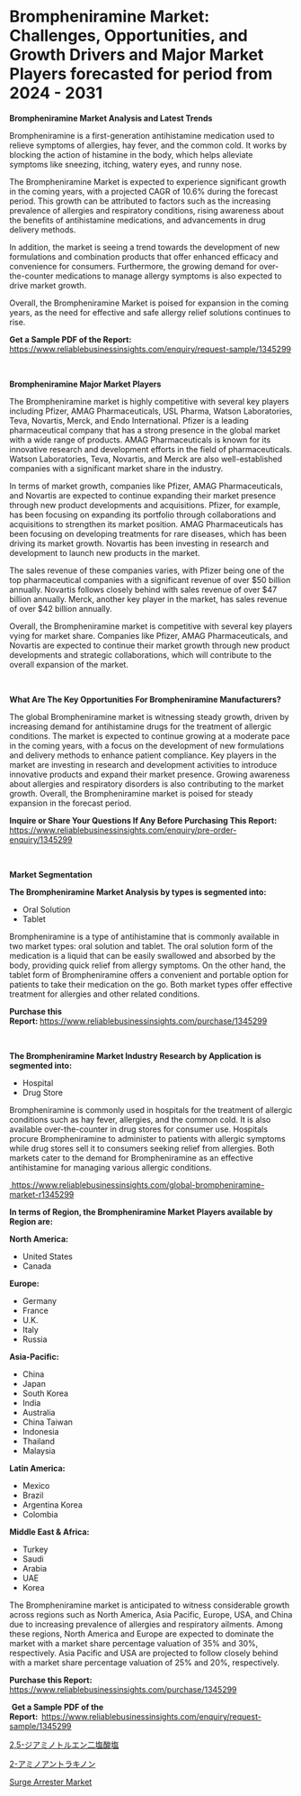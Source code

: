 <p><h1>Brompheniramine Market: Challenges, Opportunities, and Growth Drivers and Major Market Players forecasted for period from 2024 - 2031</h1></p><p><strong>Brompheniramine Market Analysis and Latest Trends</strong></p>
<p><p>Brompheniramine is a first-generation antihistamine medication used to relieve symptoms of allergies, hay fever, and the common cold. It works by blocking the action of histamine in the body, which helps alleviate symptoms like sneezing, itching, watery eyes, and runny nose.</p><p>The Brompheniramine Market is expected to experience significant growth in the coming years, with a projected CAGR of 10.6% during the forecast period. This growth can be attributed to factors such as the increasing prevalence of allergies and respiratory conditions, rising awareness about the benefits of antihistamine medications, and advancements in drug delivery methods.</p><p>In addition, the market is seeing a trend towards the development of new formulations and combination products that offer enhanced efficacy and convenience for consumers. Furthermore, the growing demand for over-the-counter medications to manage allergy symptoms is also expected to drive market growth.</p><p>Overall, the Brompheniramine Market is poised for expansion in the coming years, as the need for effective and safe allergy relief solutions continues to rise.</p></p>
<p><strong>Get a Sample PDF of the Report:&nbsp;</strong> <a href="https://www.reliablebusinessinsights.com/enquiry/request-sample/1345299">https://www.reliablebusinessinsights.com/enquiry/request-sample/1345299</a></p>
<p>&nbsp;</p>
<p><strong>Brompheniramine Major Market Players</strong></p>
<p><p>The Brompheniramine market is highly competitive with several key players including Pfizer, AMAG Pharmaceuticals, USL Pharma, Watson Laboratories, Teva, Novartis, Merck, and Endo International. Pfizer is a leading pharmaceutical company that has a strong presence in the global market with a wide range of products. AMAG Pharmaceuticals is known for its innovative research and development efforts in the field of pharmaceuticals. Watson Laboratories, Teva, Novartis, and Merck are also well-established companies with a significant market share in the industry.</p><p>In terms of market growth, companies like Pfizer, AMAG Pharmaceuticals, and Novartis are expected to continue expanding their market presence through new product developments and acquisitions. Pfizer, for example, has been focusing on expanding its portfolio through collaborations and acquisitions to strengthen its market position. AMAG Pharmaceuticals has been focusing on developing treatments for rare diseases, which has been driving its market growth. Novartis has been investing in research and development to launch new products in the market.</p><p>The sales revenue of these companies varies, with Pfizer being one of the top pharmaceutical companies with a significant revenue of over $50 billion annually. Novartis follows closely behind with sales revenue of over $47 billion annually. Merck, another key player in the market, has sales revenue of over $42 billion annually.</p><p>Overall, the Brompheniramine market is competitive with several key players vying for market share. Companies like Pfizer, AMAG Pharmaceuticals, and Novartis are expected to continue their market growth through new product developments and strategic collaborations, which will contribute to the overall expansion of the market.</p></p>
<p>&nbsp;</p>
<p><strong>What Are The Key Opportunities For Brompheniramine Manufacturers?</strong></p>
<p><p>The global Brompheniramine market is witnessing steady growth, driven by increasing demand for antihistamine drugs for the treatment of allergic conditions. The market is expected to continue growing at a moderate pace in the coming years, with a focus on the development of new formulations and delivery methods to enhance patient compliance. Key players in the market are investing in research and development activities to introduce innovative products and expand their market presence. Growing awareness about allergies and respiratory disorders is also contributing to the market growth. Overall, the Brompheniramine market is poised for steady expansion in the forecast period.</p></p>
<p><strong>Inquire or Share Your Questions If Any Before Purchasing This Report:</strong> <a href="https://www.reliablebusinessinsights.com/enquiry/pre-order-enquiry/1345299">https://www.reliablebusinessinsights.com/enquiry/pre-order-enquiry/1345299</a></p>
<p>&nbsp;</p>
<p><strong>Market Segmentation</strong></p>
<p><strong>The Brompheniramine Market Analysis by types is segmented into:</strong></p>
<p><ul><li>Oral Solution</li><li>Tablet</li></ul></p>
<p><p>Brompheniramine is a type of antihistamine that is commonly available in two market types: oral solution and tablet. The oral solution form of the medication is a liquid that can be easily swallowed and absorbed by the body, providing quick relief from allergy symptoms. On the other hand, the tablet form of Brompheniramine offers a convenient and portable option for patients to take their medication on the go. Both market types offer effective treatment for allergies and other related conditions.</p></p>
<p><strong>Purchase this Report:&nbsp;</strong><a href="https://www.reliablebusinessinsights.com/purchase/1345299">https://www.reliablebusinessinsights.com/purchase/1345299</a></p>
<p>&nbsp;</p>
<p><strong>The Brompheniramine Market Industry Research by Application is segmented into:</strong></p>
<p><ul><li>Hospital</li><li>Drug Store</li></ul></p>
<p><p>Brompheniramine is commonly used in hospitals for the treatment of allergic conditions such as hay fever, allergies, and the common cold. It is also available over-the-counter in drug stores for consumer use. Hospitals procure Brompheniramine to administer to patients with allergic symptoms while drug stores sell it to consumers seeking relief from allergies. Both markets cater to the demand for Brompheniramine as an effective antihistamine for managing various allergic conditions.</p></p>
<p><a href="https://www.reliablebusinessinsights.com/global-brompheniramine-market-r1345299">&nbsp;https://www.reliablebusinessinsights.com/global-brompheniramine-market-r1345299</a></p>
<p><strong>In terms of Region, the Brompheniramine Market Players available by Region are:</strong></p>
<p>
    <p> <strong> North America: </strong>
        <ul>
            <li>United States</li>
            <li>Canada</li>
        </ul>
        </p> 
    <p> <strong> Europe: </strong>
        <ul>
            <li>Germany</li>
            <li>France</li>
            <li>U.K.</li>
            <li>Italy</li>
            <li>Russia</li>
        </ul>
        </p> 
    <p> <strong> Asia-Pacific: </strong>
        <ul>
            <li>China</li>
            <li>Japan</li>
            <li>South Korea</li>
            <li>India</li>
            <li>Australia</li>
            <li>China Taiwan</li>
            <li>Indonesia</li>
            <li>Thailand</li>
            <li>Malaysia</li>
        </ul>
        </p> 
    <p> <strong> Latin America: </strong>
        <ul>
            <li>Mexico</li>
            <li>Brazil</li>
            <li>Argentina Korea</li>
            <li>Colombia</li>
        </ul>
        </p> 
    <p> <strong> Middle East & Africa: </strong>
        <ul>
            <li>Turkey</li>
            <li>Saudi</li>
            <li>Arabia</li>
            <li>UAE</li>
            <li>Korea</li>
        </ul>
    </p>
    </p>
<p><p>The Brompheniramine market is anticipated to witness considerable growth across regions such as North America, Asia Pacific, Europe, USA, and China due to increasing prevalence of allergies and respiratory ailments. Among these regions, North America and Europe are expected to dominate the market with a market share percentage valuation of 35% and 30%, respectively. Asia Pacific and USA are projected to follow closely behind with a market share percentage valuation of 25% and 20%, respectively.</p></p>
<p><strong>Purchase this Report: </strong><a href="https://www.reliablebusinessinsights.com/purchase/1345299">https://www.reliablebusinessinsights.com/purchase/1345299</a></p>
<p>&nbsp;<strong>Get a Sample PDF of the Report:&nbsp;&nbsp;</strong><a href="https://www.reliablebusinessinsights.com/enquiry/request-sample/1345299">https://www.reliablebusinessinsights.com/enquiry/request-sample/1345299</a></p>
<p><strong></strong></p>
<p><p><a href="https://github.com/KaydenJohns1964/Market-Research-Report-List-2/blob/main/2075383177872.md">2,5-ジアミノトルエン二塩酸塩</a></p><p><a href="https://github.com/marbadji/Market-Research-Report-List-2/blob/main/3458428177871.md">2-アミノアントラキノン</a></p><p><a href="https://github.com/arionmp/Market-Research-Report-List-4/blob/main/surge-arrester-market.md">Surge Arrester Market</a></p></p>